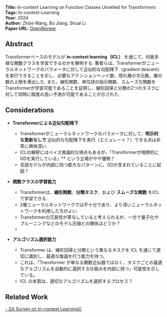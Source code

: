 **Title:** In-context Learning on Function Classes Unveiled for Transformers  
**Tags:** In-context-Learning  
**Year:** 2024  
**Author:** Zhijie Wang, Bo Jiang, Shuai Li  
**Paper URL:** [OpenReview](https://openreview.net/forum?id=rJkGOARXns&referrer=%5Bthe%20profile%20of%20Bo%20Jiang%5D(%2Fprofile%3Fid%3D~Bo_Jiang2))


## Abstract 
Transformerベースのモデルが **in-context learning（ICL）** を通じて、何故多様な関数クラスを学習できるのかを解明する. 著者らは、Transformerがニューラルネットワークのパラメータに対して近似的な勾配降下（gradient descent）を実行できることを示し、必要なアテンションヘッド数、隠れ層の次元数、層の数の上限を導出した. また、線形関数、単位球の指示関数、スムーズな関数をTransformerが学習可能であることを証明し、線形回帰と分類の2つのタスクに対して同時に精度の高い予測が可能であることが示された. 

## Considerations
- **Transformerによる近似勾配降下**
	- Transformerがニューラルネットワークのパラメータに対して、**明示的な更新なしで** 近似的な勾配降下を実行（エミュレート？）できる点は非常に興味深い. 
	- ICLの解釈にはベイズ推論的な視点もあるが、「Transformerが暗黙的にGDを実行している」** という立場がやや優勢？ 
	- 言語モデルが内部に持つ膨大なパターンに、GDが含まれていることに起因？
	
- **関数クラスの学習能力**
    - Transformerは、**線形関数**、**分類タスク**、および **スムーズな関数** をICLで学習できる. 
    - 2層ニューラルネットワークでは不十分であり、より深いニューラルネットワークを利用した方がよい. 
    - Transformerの冗長性が寄与していると考えられるが、一方で量子化やプルーニングなどのモデル圧縮との関係はどうか？
    -
- **アルゴリズム選択能力**
	- Transformer は、線形回帰と分類という異なるタスクを ICL を通じて適切に識別し、最適な推論を行う能力を持つ。
	- これは、「Transformer が単なる関数近似器ではなく、タスクごとの最適なアルゴリズムを自動的に選択する仕組みを内部に持つ」可能性を示している。
	- ICL の本質は、適切なアルゴリズムを選択するプロセス？

## Related Work 
[- [[A Survey on In-context Learning]]](https://arxiv.org/abs/2301.00234)
